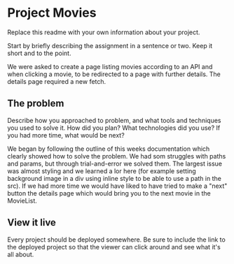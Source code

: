 # Project Movies

Replace this readme with your own information about your project.

Start by briefly describing the assignment in a sentence or two. Keep it short and to the point.

We were asked to create a page listing movies according to an API and when clicking a movie, to be redirected to a page with further details. The details page required a new fetch.

## The problem

Describe how you approached to problem, and what tools and techniques you used to solve it. How did you plan? What technologies did you use? If you had more time, what would be next?

We began by following the outline of this weeks documentation which clearly showed how to solve the problem. We had som struggles with paths and params, but through trial-and-error we solved them. The largest issue was almost styling and we learned a lor here (for example setting background image in a div using inline style to be able to use a path in the src). If we had more time we would have liked to have tried to make a "next" button the details page which would bring you to the next movie in the MovieList.

## View it live

Every project should be deployed somewhere. Be sure to include the link to the deployed project so that the viewer can click around and see what it's all about.
